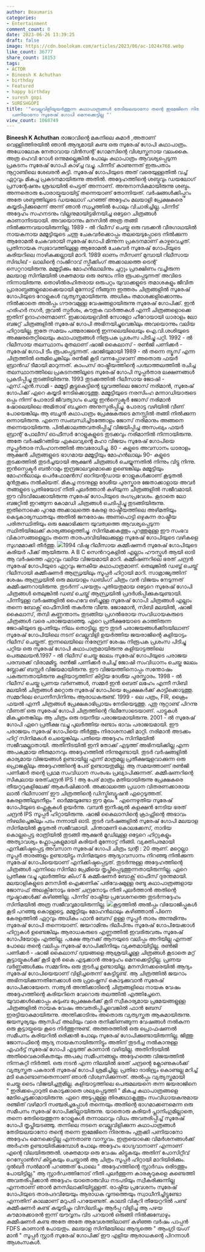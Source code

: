 ```yaml
---
author: Beaumaris
categories:
- Entertainment
comment_count: 0
date: 2023-06-26 13:39:25
draft: false
image: https://cdn.boolokam.com/articles/2023/06/ac-1024x768.webp
like_count: 36777
share_count: 18153
tags:
- ACTOR
- Bineesh K Achuthan
- birthday
- Featured
- happy birthday
- suresh gopi
- SURESHGOPI
title: '"വെല്ലുവിളിയുയർത്തുന്ന കഥാപാത്രങ്ങൾ തേടിയലയാനോ തന്റെ ഇമേജിനെ നിരന്തരം പുതുക്കി
  പണിയാനോ സുരേഷ് ഗോപി മെനക്കെട്ടില്ല "'
view_count: 1068749
---
```


**Bineesh K Achuthan** രാജാവിന്റെ മകനിലെ കുമാർ ,അതാണ് വെള്ളിത്തിരയിൽ ഞാൻ ആദ്യമായി കണ്ട ഒരു സുരേഷ് ഗോപി കഥാപാത്രം. അധോലോക നേതാവായ വിൻസന്റ് ഗോമസിന്റെ വിശ്വസ്തനായ വലംകൈ. അത്ര ഹെവി റോൾ ഒന്നുമല്ലെങ്കിൽ പോലും കഥാപാത്രം ആവശ്യപ്പെടുന്ന പ്രകടനം സുരേഷ് ഗോപി കാഴ്ച്ച വച്ചു. പിന്നീട് കാണുന്നത് ഇരുപതാം നൂറ്റാണ്ടിലെ ശേഖരൻ കുട്ടി. സുരേഷ് ഗോപിയുടെ അത് വരെയുള്ളതിൽ വച്ച് ഏറ്റവും മികച്ച പ്രകടനമായിരുന്നു അതിൽ. അദ്ദേഹത്തിന്റെ ശബ്ദവും ഡയലോഗ് പ്രസന്റേഷനും ശ്രദ്ധയിൽ പെട്ടത് അന്നാണ്. അനുനാസികമായിരുന്നു ശബ്ദം. അന്നതൊരു പോരായ്മയായിട്ട് തന്നെയാണ് തോന്നിയത്. വർഷങ്ങൾക്കിപ്പുറം അതേ ശബ്ദത്തിലൂടെ ഡയലോഗ് പറഞ്ഞ് അദ്ദേഹം മലയാളി പ്രേക്ഷകരെ കയ്യടിപ്പിക്കുമെന്ന് അന്ന് ഞാൻ സ്വപ്നത്തിൽ പോലും വിചാരിച്ചില്ല. പിന്നീട് അദ്ദേഹം സഹനടനും വില്ലനുമായിട്ടഭിനയിച്ച ഒട്ടേറെ ചിത്രങ്ങൾ കാണാനിടയായി. അവയൊന്നും മനസിൽ അത്ര തങ്ങി നിൽക്കുന്നവയായിരുന്നില്ല. 1989 - ൽ റിലീസ് ചെയ്ത ഒരു വടക്കൻ വീരഗാഥയിൽ നായകനായ മമ്മൂട്ടിയുടെ ചന്തു ചേകവർക്കൊപ്പം തലയെടുപ്പോടെ നിൽക്കുന്ന ആരോമൽ ചേകവരായി സുരേഷ് ഗോപി മിന്നുന്ന പ്രകടനമാണ് കാഴ്ചവെച്ചത്. പ്രതിനായക സ്വഭാവത്തിലുള്ള ആരോമൽ ചേകവർ സുരേഷ് ഗോപിയുടെ കരിയറിലെ നാഴികക്കല്ലായി മാറി. [](https://cdn.boolokam.com/articles/2023/06/qddff-2.jpg)1989 ഓണം സീസണ് മുമ്പായി റിലീസായ സിദ്ധിഖ് - ലാലിന്റെ റാംജിറാവ് സ്പീക്കിംഗ് അക്കാലത്തെ ട്രെന്റ് സെറ്ററായിരുന്നു. മമ്മൂട്ടിക്കും മോഹൻലാലിനും ചുറ്റും പ്രദക്ഷിണം വച്ചിരുന്ന മലയാള സിനിമയിൽ ശക്തമായ ഒരു രണ്ടാം നിര രൂപപ്പെടുന്നത് അവിടെ നിന്നായിരുന്നു. തൊഴിൽരഹിതരായ ഒരുപറ്റം യുവാക്കളുടെ തമാശകളും ജീവിത പ്രാരാബ്ധങ്ങളുമൊക്കെയായി മുന്നോട്ട് നീങ്ങുന്ന ഇത്തരം ചിത്രങ്ങളിൽ സുരേഷ് ഗോപിയുടെ റോളുകൾ വ്യത്യസ്തമായിരുന്നു. അധികം തമാശക്കളിക്കൊന്നും നിൽക്കാതെ അൽപ്പം ഗൗരവമുള്ള വേഷങ്ങളായിരുന്നു സുരേഷ് ഗോപിക്ക്. ഇൻ ഹരിഹർ നഗർ, തൂവൽ സ്പർശം, കൗതുക വാർത്തകൾ എന്നീ ചിത്രങ്ങളൊക്കെ ഇതിന് ഉദാഹരണമാണ്. ഇക്കാലയളവിൽ സോളോ ഹീറോയായി ധാരാളം ലോ ബജറ്റ് ചിത്രങ്ങളിൽ സുരേഷ് ഗോപി അഭിനയിച്ചുവെങ്കിലും അവയൊന്നും വലിയ ഹിറ്റായില്ല. ഇതേ സമയം പത്മരാജന്റെ ഇന്നലെയിലെയും ഐ.വി.ശശിയുടെ അക്ഷരതെറ്റിലെയും കഥാപാത്രങ്ങൾ നിരൂപക പ്രശംസ പിടിച്ചു പറ്റി. 1992 - ൽ റിലീസായ തലസ്ഥാനം മുതലാണ് ഷാജി കൈലാസ് - രൺജി പണിക്കർ - സുരേഷ് ഗോപി ടീം രൂപപ്പെടുന്നത്. ഷാജിയുമായി 1989 - ൽ തന്നെ ന്യൂസ് എന്ന ചിത്രത്തിൽ ഒരുമിച്ചെങ്കിലും രൺജി കൂടി വന്നപ്പോഴാണ് അതൊരു ഫയർ ബ്രാൻഡ് ടീമായി മാറുന്നത്. കാംപസ് രാഷ്ട്രീയത്തിന്റെ പശ്ചാത്തലത്തിൽ രചിച്ച തലസ്ഥാനത്തിലെ പ്രകടനത്തിലൂടെ സുരേഷ് ഗോപി സൂപ്പർതാര ലക്ഷണങ്ങൾ പ്രകടിപ്പിച്ചു തുടങ്ങിയിരുന്നു. 1993 തുടക്കത്തിൽ റിലീസായ ജോഷി - എസ്.എൻ.സാമി - മമ്മൂട്ടി കൂട്ടുകെട്ടിന്റെ ധ്രുവത്തിലെ ജോസ് നരിമാൻ, സുരേഷ് ഗോപിക്ക് ഏറെ കയ്യടി നേടിക്കൊടുത്തു. മമ്മൂട്ടിയുടെ നരസിംഹ മന്നാഡിയാരുടെ ഒപ്പം നിന്ന് പോരാടി ജീവത്യാഗം ചെയ്ത ഇൻസ്പെക്ടർ ജോസ് നരിമാൻ ഷോലെയിലെ അമിതാഭ് ബച്ചനെ അനുസ്മരിപ്പിച്ചു. പോരാട്ട വഴിയിൽ വീണ് പോയെങ്കിലും ആ ബച്ചൻ കഥാപാത്രം പ്രേക്ഷകരുടെ മനസ്സിൽ തങ്ങി നിൽക്കുന്ന ഒന്നായിരുന്നു. എന്നെ സംബന്ധിച്ചിടത്തോളം ജോസ് നരിമാനും അങ്ങനെ തന്നെയായിരുന്നു. പിൽക്കാലത്തവതരിപ്പിച്ച് വിജയിപ്പിച്ച അസംഖ്യം ഫയർ ബ്രാന്റ് പോലീസ് ഓഫീസർ റോളുകളുടെ തുടക്കവും നരിമാനിൽ നിന്നായിരുന്നു. അതേ വർഷമിറങ്ങിയ ഏകലവ്യന്റെ മഹാ വിജയം സുരേഷ് ഗോപിയെ സൂപ്പർതാര സിംഹാനത്തിൽ അവരോധിച്ചു. 80 - കളുടെ അവസാനം ധാരാളം ആക്ഷൻ ചിത്രങ്ങളുടെ ഭാഗമായ മമ്മൂട്ടിയും മോഹൻലാലും 90- കളുടെ തുടക്കത്തിൽ തുടർച്ചയായി ആക്ഷൻ ചിത്രങ്ങൾ ചെയ്യുന്നതിൽ നിന്നും വിട്ടു നിന്നു. ഇൻസ്പെക്ടർ ബൽറാമും ഇന്ദ്രജാലവുമൊക്കെ ഉണ്ടെങ്കിലും മമ്മൂട്ടിയും മോഹൻലാലും പെർഫോമൻസ് ഓറിയന്റഡായ റോളുകൾക്കാണ് കൂടുതൽ മുൻതൂക്കം നൽകിയത്. മികച്ച നടനുള്ള ദേശീയ പുരസ്കാര ജേതാക്കാളായ അവർ തങ്ങളുടെ പ്രതിഭയോട് നീതി പുലർത്താൻ കഴിയുന്ന ചിത്രങ്ങളിൽ സജീവമായി. ഈ വിടവിലേക്കായിരുന്നു സുരേഷ് ഗോപിയുടെ രംഗപ്രവേശം. കൂടാതെ ലോ ബജറ്റിൽ ഇറങ്ങുന്ന കോമഡി ചിത്രങ്ങൾ ചെടിപ്പിച്ചു തുടങ്ങിയിരുന്നു. ഇതിനൊക്കെ പുറമേ അക്കാലത്തെ കേരള രാഷ്ടീയത്തിലെ അഴിമതിയും കെടുകാര്യസ്ഥതയും അതിൽ ജനരോഷം അണപൊട്ടി ഒഴുകുന്ന രാഷ്ട്രീയ പരിതസ്ഥിതിയും ഒരു ക്ഷോഭിക്കുന്ന യുവത്വത്തെ ആവശ്യപ്പെടുന്ന സ്ഥിതിയിലേക്ക് കാര്യങ്ങളെത്തിച്ചു. സിനിമക്കകത്തും പുറത്തുമുള്ള ഈ സംഭവ വികാസങ്ങളെല്ലാം തന്നെ താരപദവിയിലേക്കുള്ള സുരേഷ് ഗോപിയുടെ വഴികളെ സുഗമമാക്കി തീർത്തു. [![](https://cdn.boolokam.com/articles/2023/06/ac-1024x768.webp)](https://cdn.boolokam.com/articles/2023/06/ac.webp)1994 വിഷു റിലീസായ കമ്മീഷണർ സുരേഷ് ഗോപിയുടെ കരിയർ പീക്ക് ആയിരുന്നു. A B C സെൻററുകളിൽ എല്ലാം ഹൗസ്ഫുൾ ആയി ഓടി ആ വർഷത്തെ ഏറ്റവും വലിയ വിജയമായി മാറി. കമ്മീഷണറിലെ ഭരത് ചന്ദ്രൻ സുരേഷ് ഗോപിയുടെ ഏറ്റവും ജനകീയ കഥാപാത്രമാണ്. തെലുങ്കിൽ ഡബ്ബ് ചെയ്ത് റിലീസായി കമ്മീഷണർ ആന്ധ്രയിലും സൂപ്പർ ഹിറ്റായി മാറി. സാമ്രാജ്യത്തിന് ശേഷം ആന്ധ്രയിൽ ഒരു മലയാളം ഡബിംഗ് ചിത്രം വൻ വിജയം നേടുന്നത് കമ്മീഷണറായിരുന്നു. തുടർന്ന് പഴയതും പുതിയതുമായ ഒട്ടേറെ സുരേഷ് ഗോപി ചിത്രങ്ങൾ തെലുങ്കിൽ ഡബ് ചെയ്ത് ആന്ധ്രയിൽ പ്രദർശിപ്പിക്കുകയുണ്ടായി. പിന്നീടുള്ള വർഷങ്ങളിൽ ഹൈവേ ഒഴിച്ചുള്ള സുരേഷ് ഗോപി ചിത്രങ്ങൾ എല്ലാം തന്നെ ബോക്സ് ഓഫീസിൽ തകർന്നു വീണു. ജോമോൻ, സിബി മലയിൽ, ഷാജി കൈലാസ്, തമ്പി കണ്ണന്താനം തുടങ്ങിയ പ്രഗൽഭരായ സംവിധായകരുടെ ചിത്രങ്ങൾ വരെ പരാജയമടഞ്ഞു. ഏറെ പ്രതീക്ഷയോടെ കാത്തിരുന്ന ജോഷിയുടെ ഭൂപതിയും നിലം തൊട്ടില്ല. ഈ തുടർ പരാജയങ്ങൾക്കിടയിലാണ് സുരേഷ് ഗോപിയിലെ നടന് വെല്ലുവിളി ഉയർത്തിയ ജയരാജിന്റെ കളിയാട്ടം റിലീസ് ചെയ്തത്. ഇന്നലെയിലെ നരേന്ദ്രന് ശേഷം നിരൂപക പ്രശംസ പിടിച്ചു പറ്റിയ ഒരു സുരേഷ് ഗോപി കഥാപാത്രമായിരുന്നു കളിയാട്ടത്തിലെ പെരുമലയൻ.1997 - ൽ റിലീസ് ചെയ്ത ലേലം സുരേഷ് ഗോപിയുടെ പരാജയ പരമ്പരക്ക് വിരാമമിട്ടു. രൺജി പണിക്കർ രചിച്ച് ജോഷി സംവിധാനം ചെയ്ത ലേലം ബ്ലോക്ക് ബസ്റ്റർ വിജയമായിരുന്നു. ഈ വിജയത്തിനൊപ്പം സന്തോഷം പകരുന്നതായിരുന്നു കളിയാട്ടത്തിന് കിട്ടിയ ദേശീയ പുരസ്ക്കാരം. 1998 - ൽ റിലീസ് ചെയ്ത പ്രണയ വർണങ്ങൾ, സമ്മർ ഇൻ ബെത് ലഹേം എന്നീ സിബി മലയിൽ ചിത്രങ്ങൾ മറ്റൊരു സുരേഷ് ഗോപിയെ പ്രേക്ഷകർക്ക് കാട്ടിക്കൊടുത്തു. സമ്മറിലെ ഡെന്നീസിനിന്നും ആരാധകരുണ്ട്. 1999 - ലെ പത്രം, FIR, ക്രൈം ഫയൽ എന്നീ ചിത്രങ്ങൾ പ്രേക്ഷകാഭിപ്രായം നേടിയെടുത്തു. പുതു നൂറ്റാണ്ട് പിറന്നു വീണത് ഒരു സുരേഷ് ഗോപി ചിത്രത്തിന്റെ റിലീസോടെയാണ്. പാട്ടുകൾ മികച്ചതെങ്കിലും ആ ചിത്രം ഒരു ദയനീയ പരാജയമായിരുന്നു. 2001 - ൽ സുരേഷ് ഗോപി ഏറെ പ്രതീക്ഷ വച്ചു പുലർത്തിയ രണ്ടാം ഭാവം പരാജയമായി. ഈ പരാജയം സുരേഷ് ഗോപിയെ തീർത്തും നിരാശനാക്കി മാറ്റി. നരിമാൻ അടക്കം ഹിറ്റ് സിനിമകൾ ചെയ്തെങ്കിലും പതിയെ അദ്ദേഹം സിനിമയിൽ സജീവമല്ലാതായി. അതിനിടയിൽ ഇനി തോക്ക് എടുത്ത് അഭിനയിക്കില്ല എന്ന അപക്വമായ തീരുമാനവും അദ്ദേഹത്തിൽ നിന്നുമുണ്ടായി. തുടർ വർഷങ്ങളിൽ കാര്യമായ വിജയങ്ങൾ ഉണ്ടായില്ല എന്ന് മാത്രമല്ല പ്രതീക്ഷയുളവാക്കുന്ന ഒരു പ്രൊജക്റ്റിലും അദ്ദേഹത്തിന്റെ പേര് ഉണ്ടായതുമില്ല. ആ സമയത്താണ് രൺജി പണിക്കർ തന്റെ പ്രഥമ സംവിധാന സംരംഭം പ്രഖ്യാപിക്കുന്നത്. കമ്മീഷണറിന്റെ സീക്വലായ ഭരത്ചന്ദ്രൻ IPS ! ആ പേര് മാത്രം മതിയായിരുന്നു പ്രേക്ഷകരെ തീയറ്ററുകളിലേക്ക് ആകർഷിക്കാൻ. അക്കാലത്തെ പ്രധാന വിതരണക്കാരായ ലാൽ റിലീസാണ് ഈ ചിത്രത്തിന്റെ ഡിസ്ട്രിബ്യൂഷൻ ഏറ്റെടുത്തത്. കേരളത്തിലുടനീളം " ഓർമ്മയുണ്ടോ ഈ മുഖം " എന്നെഴുതിയ സുരേഷ് ഗോപിയുടെ ഫ്ലെക്സുകൾ ഉയർന്നു. വമ്പൻ ഇനീഷ്യൽ കളക്ഷൻ നേടിയ ഭരത് ചന്ദ്രൻ IPS സൂപ്പർ ഹിറ്റായിരുന്നു. ഷാജി കൈലാസിന്റെ ക്രാഫ്റ്റിന്റെ അഭാവം നിഴലിച്ചെങ്കിലും പടം നന്നായി ഓടി. തുടർ വർഷങ്ങളിൽ സുരേഷ് ഗോപി മലയാള സിനിമയിൽ കൂടുതൽ സജീവമായി. ചിന്താമണി കൊലക്കേസ്, നാദിയ കൊല്ലപ്പെട്ട രാത്രിയിൽ തുടങ്ങി ആക്ഷൻ മൂഡിലുള്ള ഒട്ടേറെ ഹിറ്റുകളും അത്യാവശ്യം ഫ്ലോപ്പുകളുമായി കരിയർ മുന്നോട്ട് നീങ്ങി. വ്യക്തിപരമായി എനിക്കിഷ്ടപ്പെട്ട അവസാന സുരേഷ് ഗോപി ചിത്രം ട്വന്റി : 20 ആണ്. മറ്റെല്ലാ സൂപ്പർ താരങ്ങളും ഉണ്ടായിട്ടും സിനിമയുടെ ആദ്യാവസാനം നിറഞ്ഞു നിൽക്കുന്ന സുരേഷ് ഗോപിയെയാണ് എനിക്കിഷ്ടപ്പെട്ടത്. തുടർന്നുള്ള അദ്ദേഹത്തിന്റെ ചിത്രങ്ങൾ എന്നിലെ സിനിമാ പ്രേമിയെ തൃപ്തിപ്പെടുത്തുന്നതായിരുന്നില്ല. ഏറെ പ്രതീക്ഷ വച്ചു പുലർത്തിയ കിംഗ് & കമ്മീഷണർ ബോക്സ് ഓഫീസ് ദുരന്തമായി. മലയാളികളുടെ മനസിൽ ഐക്കണിക് പരിവേഷമുള്ള രണ്ടു കഥാപാത്രങ്ങളായ ജോസഫ് അലക്സിനോടും ഭരത് ചന്ദ്രനോടും നീതി പുലർത്താൻ അതിന്റെ സൃഷ്ടാക്കൾക്ക് കഴിഞ്ഞില്ല. പിന്നീട് രാഷ്ട്രീയ പ്രവേശനത്തെ തുടർന്നദ്ദേഹം സിനിമയിൽ അത്ര സജീവവുമായിരുന്നില്ല. [![](https://cdn.boolokam.com/articles/2023/06/dqqqqqq-4-1024x576.jpg)](https://cdn.boolokam.com/articles/2023/06/dqqqqqq-4.jpg)കൂട്ടത്തിൽ അൽപ്പം വിയോജിപ്പുകൾ കൂടി പറഞ്ഞു കൊള്ളട്ടെ. മമ്മൂട്ടിയും മോഹൻലാലും കഴിഞ്ഞാൽ പിന്നെ കേരളത്തിൽ ഏറ്റവും അധികം ഫാൻ ബേസ് ഉള്ള സൂപ്പർ താരം അന്നുമിന്നും സുരേഷ് ഗോപി തന്നെയാണ്. ജയറാമിനും ദിലീപിനും സുരേഷ് ഗോപിയേക്കാൾ ഹിറ്റുകൾ ഉണ്ടെങ്കിലും ആരാധകരുടെ എണ്ണത്തിൽ ഇവരിരുവരും സുരേഷ് ഗോപിയോളം എത്തില്ല. പക്ഷേ ആനക്ക് ആനയുടെ വലിപ്പം അറിയില്ല എന്നത് പോലെ തന്റെ വലിപ്പം സുരേഷ് ഗോപിക്കിനിയും വ്യക്തമായിട്ടില്ല. രൺജി പണിക്കർ - ഷാജി കൈലാസ് ദ്വയങ്ങളെ ആശ്രയിച്ചുള്ള ചിത്രങ്ങൾ കൂടാതെ മറ്റ് കൂട്ടായ്മകൾക്ക് കൂടി മുൻ കൈ എടുക്കാൻ അദ്ദേഹം മെനക്കെട്ടിട്ടില്ല. പ്രണയ വർണ്ണങ്ങൾക്കും സമ്മറിനും ഒരു തുടർച്ച ഉണ്ടായില്ല. മനസിനക്കരെയിൽ ആദ്യം സുരേഷ് ഗോപിയെയാണ് വിളിച്ചതെന്ന് കേട്ടിട്ടുണ്ട്. ആ ചിത്രത്തിൽ ജയറാം അഭിനയിക്കുന്നതിനേക്കാൾ ഒരു ഫ്രഷ്നെസ് കൊടുക്കുവാൻ സുരേഷ് ഗോപിക്കായേനെ. സത്യൻ അന്തിക്കാടിന്റെ ചിത്രങ്ങളിലെ നായക വേഷം അദ്ദേഹത്തിന്റെ കരിയറിനെ വേറൊരു തലത്തിൽ എത്തിച്ചേനെ. യുവാക്കൾക്കൊപ്പം കുടുംബ പ്രേക്ഷകർക്ക് കൂടി സ്വീകാര്യമായ പ്രമേയങ്ങളുള്ള ചിത്രങ്ങളിൽ നായക വേഷം അവതരിപ്പിച്ചുവെങ്കിൽ ഫാൻ ബേസ് ഇരട്ടിയാകുമായിരുന്നു. അന്തിക്കാടിനും അതൊരു വ്യത്യസ്തത ആകുമായിരുന്നു. ജയസൂര്യയും ആസിഫ് അലിയും വരെ തനിക്കിണങ്ങുന്ന വേഷങ്ങൾ നൽകുന്ന ഒരു കൂട്ടായ്മയെ കൂടെ നിർത്തുന്നുണ്ട്. അത്തരത്തിൽ ഒരു പ്രൊഫഷണൽ സമീപനം കരിയറിൽ ഒരിക്കൽ പോലും സുരേഷ് ഗോപിക്കുണ്ടായിരുന്നില്ല. ജിത്തു ജോസഫിന്റെ ആദ്യ നായകനായിരുന്നിട്ടും അതിന് തുടർച്ച നൽകാനുള്ള എഫർട്ട് സുരേഷ് ഗോപി എടുത്ത് കാണാൻ വഴിയില്ല. അതിനിടയിൽ അതിവൈകാരികതയും അപക്വ സമീപനങ്ങളും അദ്ദേഹത്തെ വിജയത്തിൽ നിന്നകറ്റി നിർത്തി. ഒരു നടൻ എന്ന നിലയിൽ ഭരത് ചന്ദ്രന്റെ ക്ലോണുകൾക്ക് വ്യത്യസ്തത പകരാൻ സുരേഷ് ഗോപി ശ്രമിച്ചില്ല. പ്രതിഭാ ദാരിദ്ര്യം കൊണ്ടല്ല മറിച്ച് മടി കൊണ്ടാണതെന്നാണ് ഞാൻ വിശ്വസിക്കുന്നത്. അൽപ്പം വ്യത്യസ്തമായി ചെയ്ത ടൈം വിജയിച്ചതുമില്ല. കളിയാട്ടത്തിലെ പെരുമലയനെ തന്ന ജയരാജിനെ " ഇരിക്കപ്പൊറുതി കൊടുക്കാതെ ശല്യപ്പെടുത്തി " മികച്ച കഥാപാത്രങ്ങളെ മേടിച്ചെടുക്കാമായിരുന്നു. ഏറെ അടുപ്പമുള്ള തിരക്കഥാകൃത്തും സംവിധായകനുമായ രഞ്ജിത് വഴിമാറി സഞ്ചരിച്ചപ്പോൾ തന്നെയും അതിന്റെ ഭാഗമാക്കണമെന്ന ഒരു സമീപനം സുരേഷ് ഗോപിക്കില്ലായിരുന്നു. യാതൊരു കരിയർ പ്ലാനിംഗുമില്ലാതെ, തന്നെ തേടിയെത്തുന്ന റോളുകൾ തന്നാലാവും വിധം അവതരിപ്പിച്ച് സുരേഷ് ഗോപി തൃപ്തിയടഞ്ഞു. തന്നിലെ നടനെ വെല്ലുവിളിക്കുന്ന കഥാപാത്രങ്ങൾ തേടിയലയാനോ തന്റെ തന്നെ ഇമേജിനെ നിരന്തരം പുതുക്കി പണിയാനോ അദ്ദേഹം മെനക്കെട്ടില്ല എന്നതാണു വാസ്തവം. ഇത്രയൊക്കെ വിമർശനങ്ങൾക്ക് അർഹത ഉണ്ടായിരിക്കുമ്പോൾ പോലും അദ്ദേഹം ഭാഗ്യവാനാണ് എന്നാണ് എന്റെ വിലയിരുത്തൽ. ശക്തമായ ഒരു വേഷം കിട്ടുകയും അതിന് പോസിറ്റീവ് റെസ്പോൺസ് കിട്ടുകയും ചെയ്താൽ ആ ചിത്രം സൂപ്പർ ഹിറ്റായി മാറിയിരിക്കും. ദുൽഖർ സൽമാൻ പറഞ്ഞത് പോലെ " അദ്ദേഹത്തിന്റെ സ്റ്റാർഡം ഒരിടത്തും പോയിട്ടില്ല." ആ സ്റ്റാർഡത്തിനോട് നീതി പുലർത്തുന്ന കാരക്ടറുകളെ കണ്ടെത്തി അവതരിപ്പിക്കാൻ അദ്ദേഹം യാതൊരുവിധ നടപടിയും സ്വീകരിക്കുന്നില്ല എന്നതാണ് ഞാൻ മനസിലാക്കിയിട്ടുള്ളത്. രാഷ്ട്രീയ പ്രവേശനം സുരേഷ് ഗോപിയുടെ താരപദവിയേയും ആരാധക വൃന്ദത്തെയും സ്വാധീനിച്ചിട്ടുണ്ടോ എന്നതിന് കാലമാണ് മറുപടി പറയേണ്ടത്. കാലടി വിക്ടറി തീയേറ്ററിൽ പണ്ട് കമ്മീഷണർ കണ്ട് കയ്യടിച്ചും വിസിലടിച്ചും ആർപ്പു വിളിച്ച ആ പഴയ കൗമാരക്കാരൻ ഇന്ന് യൗവ്വനം വിട പറയാൻ ഒരുങ്ങി നിൽക്കുമ്പോഴും കമ്മീഷണർ കണ്ട അതേ അതേ ആവേശത്തിലാണ് കഴിഞ്ഞ വർഷം പാപ്പൻ FDFS കാണാൻ പോയതും. മലയാള സിനിമയിലെ ആദ്യത്തെ " ആംഗ്രി യംഗ് മാൻ " സൂപ്പർ സ്റ്റാർ സുരേഷ് ഗോപിക്ക് ഈ എളിയ ആരാധകന്റെ പിറന്നാൾ ആശംസകൾ.